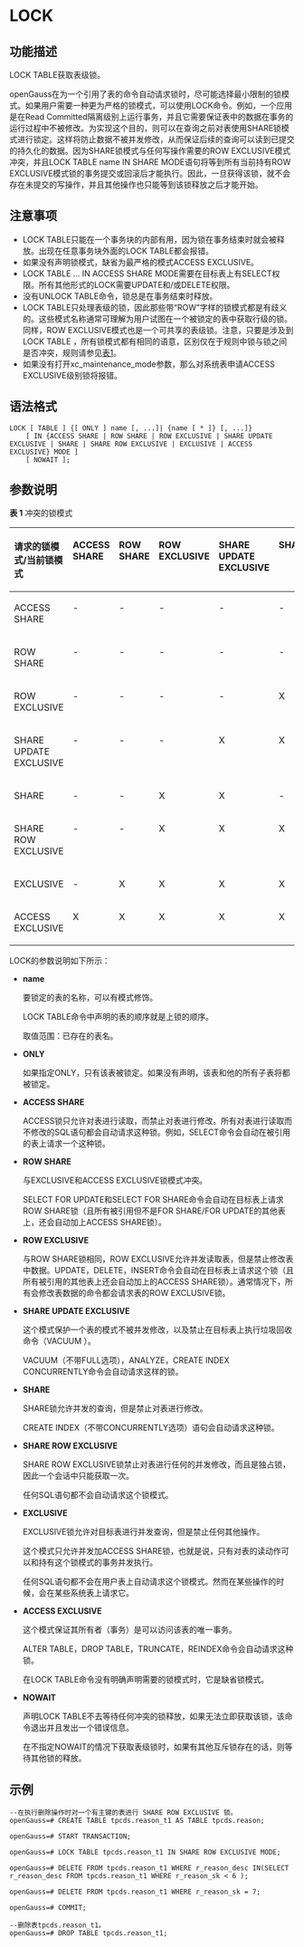 # LOCK<a name="ZH-CN_TOPIC_0242370632"></a>

## 功能描述<a name="zh-cn_topic_0237122168_zh-cn_topic_0059778442_s11c25749bd754f4c98e19b29df2baf41"></a>

LOCK TABLE获取表级锁。

openGauss在为一个引用了表的命令自动请求锁时，尽可能选择最小限制的锁模式。如果用户需要一种更为严格的锁模式，可以使用LOCK命令。例如，一个应用是在Read Committed隔离级别上运行事务，并且它需要保证表中的数据在事务的运行过程中不被修改。为实现这个目的，则可以在查询之前对表使用SHARE锁模式进行锁定。这样将防止数据不被并发修改，从而保证后续的查询可以读到已提交的持久化的数据。因为SHARE锁模式与任何写操作需要的ROW EXCLUSIVE模式冲突，并且LOCK TABLE name IN SHARE MODE语句将等到所有当前持有ROW EXCLUSIVE模式锁的事务提交或回滚后才能执行。因此，一旦获得该锁，就不会存在未提交的写操作，并且其他操作也只能等到该锁释放之后才能开始。

## 注意事项<a name="zh-cn_topic_0237122168_zh-cn_topic_0059778442_s7bddbed63c51406a8d5cff4c980420bf"></a>

-   LOCK TABLE只能在一个事务块的内部有用，因为锁在事务结束时就会被释放。出现在任意事务块外面的LOCK TABLE都会报错。
-   如果没有声明锁模式，缺省为最严格的模式ACCESS EXCLUSIVE。
-   LOCK TABLE ... IN ACCESS SHARE MODE需要在目标表上有SELECT权限。所有其他形式的LOCK需要UPDATE和/或DELETE权限。
-   没有UNLOCK TABLE命令，锁总是在事务结束时释放。
-   LOCK TABLE只处理表级的锁，因此那些带“ROW”字样的锁模式都是有歧义的。这些模式名称通常可理解为用户试图在一个被锁定的表中获取行级的锁。同样，ROW EXCLUSIVE模式也是一个可共享的表级锁。注意，只要是涉及到LOCK TABLE ，所有锁模式都有相同的语意，区别仅在于规则中锁与锁之间是否冲突，规则请参见[表1](#zh-cn_topic_0237122168_zh-cn_topic_0059778442_ta3d4fbc3c92c4f2994f7a9f5583a6ba5)。
-   如果没有打开xc\_maintenance\_mode参数，那么对系统表申请ACCESS EXCLUSIVE级别锁将报错。

## 语法格式<a name="zh-cn_topic_0237122168_zh-cn_topic_0059778442_s178af862f5994d318f9e6603d8196260"></a>

```
LOCK [ TABLE ] {[ ONLY ] name [, ...]| {name [ * ]} [, ...]}
    [ IN {ACCESS SHARE | ROW SHARE | ROW EXCLUSIVE | SHARE UPDATE EXCLUSIVE | SHARE | SHARE ROW EXCLUSIVE | EXCLUSIVE | ACCESS EXCLUSIVE} MODE ]
    [ NOWAIT ];
```

## 参数说明<a name="zh-cn_topic_0237122168_zh-cn_topic_0059778442_s7c43a54dca4d4f10a601fc0683f9b61b"></a>

**表 1**  冲突的锁模式

<a name="zh-cn_topic_0237122168_zh-cn_topic_0059778442_ta3d4fbc3c92c4f2994f7a9f5583a6ba5"></a>
<table><thead align="left"><tr id="zh-cn_topic_0237122168_zh-cn_topic_0059778442_r25a96ae5dba64e87bb4ca6d2b98fcccc"><th class="cellrowborder" valign="top" width="11.111111111111112%" id="mcps1.2.10.1.1"><p id="zh-cn_topic_0237122168_zh-cn_topic_0059778442_a1184708d3bb6447691c54b05c2c109b4"><a name="zh-cn_topic_0237122168_zh-cn_topic_0059778442_a1184708d3bb6447691c54b05c2c109b4"></a><a name="zh-cn_topic_0237122168_zh-cn_topic_0059778442_a1184708d3bb6447691c54b05c2c109b4"></a>请求的锁模式/当前锁模式</p>
</th>
<th class="cellrowborder" valign="top" width="11.111111111111112%" id="mcps1.2.10.1.2"><p id="zh-cn_topic_0237122168_zh-cn_topic_0059778442_a272b097048d74c94ae92e4080f495db5"><a name="zh-cn_topic_0237122168_zh-cn_topic_0059778442_a272b097048d74c94ae92e4080f495db5"></a><a name="zh-cn_topic_0237122168_zh-cn_topic_0059778442_a272b097048d74c94ae92e4080f495db5"></a>ACCESS SHARE</p>
</th>
<th class="cellrowborder" valign="top" width="11.111111111111112%" id="mcps1.2.10.1.3"><p id="zh-cn_topic_0237122168_zh-cn_topic_0059778442_a608c08f6990b4cf1ba3608a15a9db09d"><a name="zh-cn_topic_0237122168_zh-cn_topic_0059778442_a608c08f6990b4cf1ba3608a15a9db09d"></a><a name="zh-cn_topic_0237122168_zh-cn_topic_0059778442_a608c08f6990b4cf1ba3608a15a9db09d"></a>ROW SHARE</p>
</th>
<th class="cellrowborder" valign="top" width="11.111111111111112%" id="mcps1.2.10.1.4"><p id="zh-cn_topic_0237122168_zh-cn_topic_0059778442_a89c9a57edacf4c198180708989e2c43b"><a name="zh-cn_topic_0237122168_zh-cn_topic_0059778442_a89c9a57edacf4c198180708989e2c43b"></a><a name="zh-cn_topic_0237122168_zh-cn_topic_0059778442_a89c9a57edacf4c198180708989e2c43b"></a>ROW EXCLUSIVE</p>
</th>
<th class="cellrowborder" valign="top" width="11.111111111111112%" id="mcps1.2.10.1.5"><p id="zh-cn_topic_0237122168_zh-cn_topic_0059778442_aa1df15c749e147f7b9ef5bfdfe7f9aea"><a name="zh-cn_topic_0237122168_zh-cn_topic_0059778442_aa1df15c749e147f7b9ef5bfdfe7f9aea"></a><a name="zh-cn_topic_0237122168_zh-cn_topic_0059778442_aa1df15c749e147f7b9ef5bfdfe7f9aea"></a>SHARE UPDATE EXCLUSIVE</p>
</th>
<th class="cellrowborder" valign="top" width="11.111111111111112%" id="mcps1.2.10.1.6"><p id="zh-cn_topic_0237122168_zh-cn_topic_0059778442_a651e042806ec46568773112d83d8f4a8"><a name="zh-cn_topic_0237122168_zh-cn_topic_0059778442_a651e042806ec46568773112d83d8f4a8"></a><a name="zh-cn_topic_0237122168_zh-cn_topic_0059778442_a651e042806ec46568773112d83d8f4a8"></a>SHARE</p>
</th>
<th class="cellrowborder" valign="top" width="11.111111111111112%" id="mcps1.2.10.1.7"><p id="zh-cn_topic_0237122168_zh-cn_topic_0059778442_a86f9fc42aa6548f99a992e59cdb6bc7b"><a name="zh-cn_topic_0237122168_zh-cn_topic_0059778442_a86f9fc42aa6548f99a992e59cdb6bc7b"></a><a name="zh-cn_topic_0237122168_zh-cn_topic_0059778442_a86f9fc42aa6548f99a992e59cdb6bc7b"></a>SHARE ROW EXCLUSIVE</p>
</th>
<th class="cellrowborder" valign="top" width="11.111111111111112%" id="mcps1.2.10.1.8"><p id="zh-cn_topic_0237122168_zh-cn_topic_0059778442_ae0392485c9604970aae8df77cffea492"><a name="zh-cn_topic_0237122168_zh-cn_topic_0059778442_ae0392485c9604970aae8df77cffea492"></a><a name="zh-cn_topic_0237122168_zh-cn_topic_0059778442_ae0392485c9604970aae8df77cffea492"></a>EXCLUSIVE</p>
</th>
<th class="cellrowborder" valign="top" width="11.111111111111112%" id="mcps1.2.10.1.9"><p id="zh-cn_topic_0237122168_zh-cn_topic_0059778442_a21d34603417042788edc77a59b7547e2"><a name="zh-cn_topic_0237122168_zh-cn_topic_0059778442_a21d34603417042788edc77a59b7547e2"></a><a name="zh-cn_topic_0237122168_zh-cn_topic_0059778442_a21d34603417042788edc77a59b7547e2"></a>ACCESS EXCLUSIVE</p>
</th>
</tr>
</thead>
<tbody><tr id="zh-cn_topic_0237122168_zh-cn_topic_0059778442_r23b8cf3574884f4780dbab52d7fe475f"><td class="cellrowborder" valign="top" width="11.111111111111112%" headers="mcps1.2.10.1.1 "><p id="zh-cn_topic_0237122168_zh-cn_topic_0059778442_ab46e22782ba740849a91aa5617ba4156"><a name="zh-cn_topic_0237122168_zh-cn_topic_0059778442_ab46e22782ba740849a91aa5617ba4156"></a><a name="zh-cn_topic_0237122168_zh-cn_topic_0059778442_ab46e22782ba740849a91aa5617ba4156"></a>ACCESS SHARE</p>
</td>
<td class="cellrowborder" valign="top" width="11.111111111111112%" headers="mcps1.2.10.1.2 "><p id="zh-cn_topic_0237122168_zh-cn_topic_0059778442_a8c5057cf0f00449d897e25740f709cbd"><a name="zh-cn_topic_0237122168_zh-cn_topic_0059778442_a8c5057cf0f00449d897e25740f709cbd"></a><a name="zh-cn_topic_0237122168_zh-cn_topic_0059778442_a8c5057cf0f00449d897e25740f709cbd"></a>-</p>
</td>
<td class="cellrowborder" valign="top" width="11.111111111111112%" headers="mcps1.2.10.1.3 "><p id="zh-cn_topic_0237122168_zh-cn_topic_0059778442_a9d249b37b5854f10bc72a9b342cf938e"><a name="zh-cn_topic_0237122168_zh-cn_topic_0059778442_a9d249b37b5854f10bc72a9b342cf938e"></a><a name="zh-cn_topic_0237122168_zh-cn_topic_0059778442_a9d249b37b5854f10bc72a9b342cf938e"></a>-</p>
</td>
<td class="cellrowborder" valign="top" width="11.111111111111112%" headers="mcps1.2.10.1.4 "><p id="zh-cn_topic_0237122168_zh-cn_topic_0059778442_af3013345ef074f6ba11c618b3c7c397a"><a name="zh-cn_topic_0237122168_zh-cn_topic_0059778442_af3013345ef074f6ba11c618b3c7c397a"></a><a name="zh-cn_topic_0237122168_zh-cn_topic_0059778442_af3013345ef074f6ba11c618b3c7c397a"></a>-</p>
</td>
<td class="cellrowborder" valign="top" width="11.111111111111112%" headers="mcps1.2.10.1.5 "><p id="zh-cn_topic_0237122168_zh-cn_topic_0059778442_a0276ef0ff1954892abe67c7836e0d8b3"><a name="zh-cn_topic_0237122168_zh-cn_topic_0059778442_a0276ef0ff1954892abe67c7836e0d8b3"></a><a name="zh-cn_topic_0237122168_zh-cn_topic_0059778442_a0276ef0ff1954892abe67c7836e0d8b3"></a>-</p>
</td>
<td class="cellrowborder" valign="top" width="11.111111111111112%" headers="mcps1.2.10.1.6 "><p id="zh-cn_topic_0237122168_zh-cn_topic_0059778442_af10f852ef88641e79c3cab2080ea3920"><a name="zh-cn_topic_0237122168_zh-cn_topic_0059778442_af10f852ef88641e79c3cab2080ea3920"></a><a name="zh-cn_topic_0237122168_zh-cn_topic_0059778442_af10f852ef88641e79c3cab2080ea3920"></a>-</p>
</td>
<td class="cellrowborder" valign="top" width="11.111111111111112%" headers="mcps1.2.10.1.7 "><p id="zh-cn_topic_0237122168_zh-cn_topic_0059778442_af6e92c2e40b24839a72cecc87650f89e"><a name="zh-cn_topic_0237122168_zh-cn_topic_0059778442_af6e92c2e40b24839a72cecc87650f89e"></a><a name="zh-cn_topic_0237122168_zh-cn_topic_0059778442_af6e92c2e40b24839a72cecc87650f89e"></a>-</p>
</td>
<td class="cellrowborder" valign="top" width="11.111111111111112%" headers="mcps1.2.10.1.8 "><p id="zh-cn_topic_0237122168_zh-cn_topic_0059778442_afd4f6adf75eb485a8f1cf65b7201daa6"><a name="zh-cn_topic_0237122168_zh-cn_topic_0059778442_afd4f6adf75eb485a8f1cf65b7201daa6"></a><a name="zh-cn_topic_0237122168_zh-cn_topic_0059778442_afd4f6adf75eb485a8f1cf65b7201daa6"></a>-</p>
</td>
<td class="cellrowborder" valign="top" width="11.111111111111112%" headers="mcps1.2.10.1.9 "><p id="zh-cn_topic_0237122168_zh-cn_topic_0059778442_a6a7d4b81ad834ce5a3dfc360f6e7d67b"><a name="zh-cn_topic_0237122168_zh-cn_topic_0059778442_a6a7d4b81ad834ce5a3dfc360f6e7d67b"></a><a name="zh-cn_topic_0237122168_zh-cn_topic_0059778442_a6a7d4b81ad834ce5a3dfc360f6e7d67b"></a>X</p>
</td>
</tr>
<tr id="zh-cn_topic_0237122168_zh-cn_topic_0059778442_rcb8cbbb903344289b2f5464b6b90ce8b"><td class="cellrowborder" valign="top" width="11.111111111111112%" headers="mcps1.2.10.1.1 "><p id="zh-cn_topic_0237122168_zh-cn_topic_0059778442_a276de8bf5e184d5b8a107156cd47abad"><a name="zh-cn_topic_0237122168_zh-cn_topic_0059778442_a276de8bf5e184d5b8a107156cd47abad"></a><a name="zh-cn_topic_0237122168_zh-cn_topic_0059778442_a276de8bf5e184d5b8a107156cd47abad"></a>ROW SHARE</p>
</td>
<td class="cellrowborder" valign="top" width="11.111111111111112%" headers="mcps1.2.10.1.2 "><p id="zh-cn_topic_0237122168_zh-cn_topic_0059778442_af0aa04592a2a402cb7b40e328e509c77"><a name="zh-cn_topic_0237122168_zh-cn_topic_0059778442_af0aa04592a2a402cb7b40e328e509c77"></a><a name="zh-cn_topic_0237122168_zh-cn_topic_0059778442_af0aa04592a2a402cb7b40e328e509c77"></a>-</p>
</td>
<td class="cellrowborder" valign="top" width="11.111111111111112%" headers="mcps1.2.10.1.3 "><p id="zh-cn_topic_0237122168_zh-cn_topic_0059778442_a48252081168e40ed9dcc0fd8e5cc1aee"><a name="zh-cn_topic_0237122168_zh-cn_topic_0059778442_a48252081168e40ed9dcc0fd8e5cc1aee"></a><a name="zh-cn_topic_0237122168_zh-cn_topic_0059778442_a48252081168e40ed9dcc0fd8e5cc1aee"></a>-</p>
</td>
<td class="cellrowborder" valign="top" width="11.111111111111112%" headers="mcps1.2.10.1.4 "><p id="zh-cn_topic_0237122168_zh-cn_topic_0059778442_a41ab7e269c454bf2bc3d8ca73908bda2"><a name="zh-cn_topic_0237122168_zh-cn_topic_0059778442_a41ab7e269c454bf2bc3d8ca73908bda2"></a><a name="zh-cn_topic_0237122168_zh-cn_topic_0059778442_a41ab7e269c454bf2bc3d8ca73908bda2"></a>-</p>
</td>
<td class="cellrowborder" valign="top" width="11.111111111111112%" headers="mcps1.2.10.1.5 "><p id="zh-cn_topic_0237122168_zh-cn_topic_0059778442_ada7510cd76024ae59d114022309f5698"><a name="zh-cn_topic_0237122168_zh-cn_topic_0059778442_ada7510cd76024ae59d114022309f5698"></a><a name="zh-cn_topic_0237122168_zh-cn_topic_0059778442_ada7510cd76024ae59d114022309f5698"></a>-</p>
</td>
<td class="cellrowborder" valign="top" width="11.111111111111112%" headers="mcps1.2.10.1.6 "><p id="zh-cn_topic_0237122168_zh-cn_topic_0059778442_af29e1c9cfc794ecf9ecba00974ffbffa"><a name="zh-cn_topic_0237122168_zh-cn_topic_0059778442_af29e1c9cfc794ecf9ecba00974ffbffa"></a><a name="zh-cn_topic_0237122168_zh-cn_topic_0059778442_af29e1c9cfc794ecf9ecba00974ffbffa"></a>-</p>
</td>
<td class="cellrowborder" valign="top" width="11.111111111111112%" headers="mcps1.2.10.1.7 "><p id="zh-cn_topic_0237122168_zh-cn_topic_0059778442_ac1811314718f48248c8374c99006cfe9"><a name="zh-cn_topic_0237122168_zh-cn_topic_0059778442_ac1811314718f48248c8374c99006cfe9"></a><a name="zh-cn_topic_0237122168_zh-cn_topic_0059778442_ac1811314718f48248c8374c99006cfe9"></a>-</p>
</td>
<td class="cellrowborder" valign="top" width="11.111111111111112%" headers="mcps1.2.10.1.8 "><p id="zh-cn_topic_0237122168_zh-cn_topic_0059778442_ace6a44508e9241a7b3f254b40e6ec241"><a name="zh-cn_topic_0237122168_zh-cn_topic_0059778442_ace6a44508e9241a7b3f254b40e6ec241"></a><a name="zh-cn_topic_0237122168_zh-cn_topic_0059778442_ace6a44508e9241a7b3f254b40e6ec241"></a>X</p>
</td>
<td class="cellrowborder" valign="top" width="11.111111111111112%" headers="mcps1.2.10.1.9 "><p id="zh-cn_topic_0237122168_zh-cn_topic_0059778442_a25b4493d8c7749dbb76b07d50dee5b36"><a name="zh-cn_topic_0237122168_zh-cn_topic_0059778442_a25b4493d8c7749dbb76b07d50dee5b36"></a><a name="zh-cn_topic_0237122168_zh-cn_topic_0059778442_a25b4493d8c7749dbb76b07d50dee5b36"></a>X</p>
</td>
</tr>
<tr id="zh-cn_topic_0237122168_zh-cn_topic_0059778442_r97c1058eb1624d39aa226cab2b32468b"><td class="cellrowborder" valign="top" width="11.111111111111112%" headers="mcps1.2.10.1.1 "><p id="zh-cn_topic_0237122168_zh-cn_topic_0059778442_a7064004d0c7249d6aa07c40c00b113a9"><a name="zh-cn_topic_0237122168_zh-cn_topic_0059778442_a7064004d0c7249d6aa07c40c00b113a9"></a><a name="zh-cn_topic_0237122168_zh-cn_topic_0059778442_a7064004d0c7249d6aa07c40c00b113a9"></a>ROW EXCLUSIVE</p>
</td>
<td class="cellrowborder" valign="top" width="11.111111111111112%" headers="mcps1.2.10.1.2 "><p id="zh-cn_topic_0237122168_zh-cn_topic_0059778442_a70323820ab054baea6472856a672a87c"><a name="zh-cn_topic_0237122168_zh-cn_topic_0059778442_a70323820ab054baea6472856a672a87c"></a><a name="zh-cn_topic_0237122168_zh-cn_topic_0059778442_a70323820ab054baea6472856a672a87c"></a>-</p>
</td>
<td class="cellrowborder" valign="top" width="11.111111111111112%" headers="mcps1.2.10.1.3 "><p id="zh-cn_topic_0237122168_zh-cn_topic_0059778442_aa07f5ef5e5a74f05ad738317b621ecb7"><a name="zh-cn_topic_0237122168_zh-cn_topic_0059778442_aa07f5ef5e5a74f05ad738317b621ecb7"></a><a name="zh-cn_topic_0237122168_zh-cn_topic_0059778442_aa07f5ef5e5a74f05ad738317b621ecb7"></a>-</p>
</td>
<td class="cellrowborder" valign="top" width="11.111111111111112%" headers="mcps1.2.10.1.4 "><p id="zh-cn_topic_0237122168_zh-cn_topic_0059778442_a39cacca773364189b1661b54b3fdb12d"><a name="zh-cn_topic_0237122168_zh-cn_topic_0059778442_a39cacca773364189b1661b54b3fdb12d"></a><a name="zh-cn_topic_0237122168_zh-cn_topic_0059778442_a39cacca773364189b1661b54b3fdb12d"></a>-</p>
</td>
<td class="cellrowborder" valign="top" width="11.111111111111112%" headers="mcps1.2.10.1.5 "><p id="zh-cn_topic_0237122168_zh-cn_topic_0059778442_aa432c061a47046dc9a0da86899dae6b2"><a name="zh-cn_topic_0237122168_zh-cn_topic_0059778442_aa432c061a47046dc9a0da86899dae6b2"></a><a name="zh-cn_topic_0237122168_zh-cn_topic_0059778442_aa432c061a47046dc9a0da86899dae6b2"></a>-</p>
</td>
<td class="cellrowborder" valign="top" width="11.111111111111112%" headers="mcps1.2.10.1.6 "><p id="zh-cn_topic_0237122168_zh-cn_topic_0059778442_a494a17cff6484358af76bc44a611aefa"><a name="zh-cn_topic_0237122168_zh-cn_topic_0059778442_a494a17cff6484358af76bc44a611aefa"></a><a name="zh-cn_topic_0237122168_zh-cn_topic_0059778442_a494a17cff6484358af76bc44a611aefa"></a>X</p>
</td>
<td class="cellrowborder" valign="top" width="11.111111111111112%" headers="mcps1.2.10.1.7 "><p id="zh-cn_topic_0237122168_zh-cn_topic_0059778442_a92a4f8064dd74abfba58194d80953b41"><a name="zh-cn_topic_0237122168_zh-cn_topic_0059778442_a92a4f8064dd74abfba58194d80953b41"></a><a name="zh-cn_topic_0237122168_zh-cn_topic_0059778442_a92a4f8064dd74abfba58194d80953b41"></a>X</p>
</td>
<td class="cellrowborder" valign="top" width="11.111111111111112%" headers="mcps1.2.10.1.8 "><p id="zh-cn_topic_0237122168_zh-cn_topic_0059778442_a90f57951b3c24d89b557b6ec94c7c84c"><a name="zh-cn_topic_0237122168_zh-cn_topic_0059778442_a90f57951b3c24d89b557b6ec94c7c84c"></a><a name="zh-cn_topic_0237122168_zh-cn_topic_0059778442_a90f57951b3c24d89b557b6ec94c7c84c"></a>X</p>
</td>
<td class="cellrowborder" valign="top" width="11.111111111111112%" headers="mcps1.2.10.1.9 "><p id="zh-cn_topic_0237122168_zh-cn_topic_0059778442_a54633126c72d49f388bec5dfbfed9afc"><a name="zh-cn_topic_0237122168_zh-cn_topic_0059778442_a54633126c72d49f388bec5dfbfed9afc"></a><a name="zh-cn_topic_0237122168_zh-cn_topic_0059778442_a54633126c72d49f388bec5dfbfed9afc"></a>X</p>
</td>
</tr>
<tr id="zh-cn_topic_0237122168_zh-cn_topic_0059778442_r581166696f9f4b7c95ad505a7909703f"><td class="cellrowborder" valign="top" width="11.111111111111112%" headers="mcps1.2.10.1.1 "><p id="zh-cn_topic_0237122168_zh-cn_topic_0059778442_a426aef12caff464da0a3f362b568c565"><a name="zh-cn_topic_0237122168_zh-cn_topic_0059778442_a426aef12caff464da0a3f362b568c565"></a><a name="zh-cn_topic_0237122168_zh-cn_topic_0059778442_a426aef12caff464da0a3f362b568c565"></a>SHARE UPDATE EXCLUSIVE</p>
</td>
<td class="cellrowborder" valign="top" width="11.111111111111112%" headers="mcps1.2.10.1.2 "><p id="zh-cn_topic_0237122168_zh-cn_topic_0059778442_a7b630c29b7644dab8c8ebc3efb3c124b"><a name="zh-cn_topic_0237122168_zh-cn_topic_0059778442_a7b630c29b7644dab8c8ebc3efb3c124b"></a><a name="zh-cn_topic_0237122168_zh-cn_topic_0059778442_a7b630c29b7644dab8c8ebc3efb3c124b"></a>-</p>
</td>
<td class="cellrowborder" valign="top" width="11.111111111111112%" headers="mcps1.2.10.1.3 "><p id="zh-cn_topic_0237122168_zh-cn_topic_0059778442_abf649def86334f18b699f4a79a636fa1"><a name="zh-cn_topic_0237122168_zh-cn_topic_0059778442_abf649def86334f18b699f4a79a636fa1"></a><a name="zh-cn_topic_0237122168_zh-cn_topic_0059778442_abf649def86334f18b699f4a79a636fa1"></a>-</p>
</td>
<td class="cellrowborder" valign="top" width="11.111111111111112%" headers="mcps1.2.10.1.4 "><p id="zh-cn_topic_0237122168_zh-cn_topic_0059778442_ae8836973263543aa9c43afc082de919a"><a name="zh-cn_topic_0237122168_zh-cn_topic_0059778442_ae8836973263543aa9c43afc082de919a"></a><a name="zh-cn_topic_0237122168_zh-cn_topic_0059778442_ae8836973263543aa9c43afc082de919a"></a>-</p>
</td>
<td class="cellrowborder" valign="top" width="11.111111111111112%" headers="mcps1.2.10.1.5 "><p id="zh-cn_topic_0237122168_zh-cn_topic_0059778442_a0a88e6815fe44c7cabb183f0e608c5ed"><a name="zh-cn_topic_0237122168_zh-cn_topic_0059778442_a0a88e6815fe44c7cabb183f0e608c5ed"></a><a name="zh-cn_topic_0237122168_zh-cn_topic_0059778442_a0a88e6815fe44c7cabb183f0e608c5ed"></a>X</p>
</td>
<td class="cellrowborder" valign="top" width="11.111111111111112%" headers="mcps1.2.10.1.6 "><p id="zh-cn_topic_0237122168_zh-cn_topic_0059778442_a0bfaee4f6d184fd496170244c8cb531d"><a name="zh-cn_topic_0237122168_zh-cn_topic_0059778442_a0bfaee4f6d184fd496170244c8cb531d"></a><a name="zh-cn_topic_0237122168_zh-cn_topic_0059778442_a0bfaee4f6d184fd496170244c8cb531d"></a>X</p>
</td>
<td class="cellrowborder" valign="top" width="11.111111111111112%" headers="mcps1.2.10.1.7 "><p id="zh-cn_topic_0237122168_zh-cn_topic_0059778442_adb07da7e838b410c99a65ec6bbc33316"><a name="zh-cn_topic_0237122168_zh-cn_topic_0059778442_adb07da7e838b410c99a65ec6bbc33316"></a><a name="zh-cn_topic_0237122168_zh-cn_topic_0059778442_adb07da7e838b410c99a65ec6bbc33316"></a>X</p>
</td>
<td class="cellrowborder" valign="top" width="11.111111111111112%" headers="mcps1.2.10.1.8 "><p id="zh-cn_topic_0237122168_zh-cn_topic_0059778442_ac266f0c534314899bec4b677288abb2b"><a name="zh-cn_topic_0237122168_zh-cn_topic_0059778442_ac266f0c534314899bec4b677288abb2b"></a><a name="zh-cn_topic_0237122168_zh-cn_topic_0059778442_ac266f0c534314899bec4b677288abb2b"></a>X</p>
</td>
<td class="cellrowborder" valign="top" width="11.111111111111112%" headers="mcps1.2.10.1.9 "><p id="zh-cn_topic_0237122168_zh-cn_topic_0059778442_a7cb5945e7b1549bdba5ccbf342fdaca5"><a name="zh-cn_topic_0237122168_zh-cn_topic_0059778442_a7cb5945e7b1549bdba5ccbf342fdaca5"></a><a name="zh-cn_topic_0237122168_zh-cn_topic_0059778442_a7cb5945e7b1549bdba5ccbf342fdaca5"></a>X</p>
</td>
</tr>
<tr id="zh-cn_topic_0237122168_zh-cn_topic_0059778442_ree31b044d66b4a75b161399c7bf9e434"><td class="cellrowborder" valign="top" width="11.111111111111112%" headers="mcps1.2.10.1.1 "><p id="zh-cn_topic_0237122168_zh-cn_topic_0059778442_a9074eed14d0b4ea0b7cacf4dabda8e88"><a name="zh-cn_topic_0237122168_zh-cn_topic_0059778442_a9074eed14d0b4ea0b7cacf4dabda8e88"></a><a name="zh-cn_topic_0237122168_zh-cn_topic_0059778442_a9074eed14d0b4ea0b7cacf4dabda8e88"></a>SHARE</p>
</td>
<td class="cellrowborder" valign="top" width="11.111111111111112%" headers="mcps1.2.10.1.2 "><p id="zh-cn_topic_0237122168_zh-cn_topic_0059778442_a2141b54b92df4abf87d6667ae949cac2"><a name="zh-cn_topic_0237122168_zh-cn_topic_0059778442_a2141b54b92df4abf87d6667ae949cac2"></a><a name="zh-cn_topic_0237122168_zh-cn_topic_0059778442_a2141b54b92df4abf87d6667ae949cac2"></a>-</p>
</td>
<td class="cellrowborder" valign="top" width="11.111111111111112%" headers="mcps1.2.10.1.3 "><p id="zh-cn_topic_0237122168_zh-cn_topic_0059778442_acc7edd33b9df4d84b70be0cee966d94a"><a name="zh-cn_topic_0237122168_zh-cn_topic_0059778442_acc7edd33b9df4d84b70be0cee966d94a"></a><a name="zh-cn_topic_0237122168_zh-cn_topic_0059778442_acc7edd33b9df4d84b70be0cee966d94a"></a>-</p>
</td>
<td class="cellrowborder" valign="top" width="11.111111111111112%" headers="mcps1.2.10.1.4 "><p id="zh-cn_topic_0237122168_zh-cn_topic_0059778442_a1ee062a6a76f4d64b3dd33a7114d1a24"><a name="zh-cn_topic_0237122168_zh-cn_topic_0059778442_a1ee062a6a76f4d64b3dd33a7114d1a24"></a><a name="zh-cn_topic_0237122168_zh-cn_topic_0059778442_a1ee062a6a76f4d64b3dd33a7114d1a24"></a>X</p>
</td>
<td class="cellrowborder" valign="top" width="11.111111111111112%" headers="mcps1.2.10.1.5 "><p id="zh-cn_topic_0237122168_zh-cn_topic_0059778442_aaa57542f95e64e5cae96e765d1593eea"><a name="zh-cn_topic_0237122168_zh-cn_topic_0059778442_aaa57542f95e64e5cae96e765d1593eea"></a><a name="zh-cn_topic_0237122168_zh-cn_topic_0059778442_aaa57542f95e64e5cae96e765d1593eea"></a>X</p>
</td>
<td class="cellrowborder" valign="top" width="11.111111111111112%" headers="mcps1.2.10.1.6 "><p id="zh-cn_topic_0237122168_zh-cn_topic_0059778442_a64d228f588f9497fb8939675d32be29e"><a name="zh-cn_topic_0237122168_zh-cn_topic_0059778442_a64d228f588f9497fb8939675d32be29e"></a><a name="zh-cn_topic_0237122168_zh-cn_topic_0059778442_a64d228f588f9497fb8939675d32be29e"></a>-</p>
</td>
<td class="cellrowborder" valign="top" width="11.111111111111112%" headers="mcps1.2.10.1.7 "><p id="zh-cn_topic_0237122168_zh-cn_topic_0059778442_a569457ad04664703ab803b5ceb815b43"><a name="zh-cn_topic_0237122168_zh-cn_topic_0059778442_a569457ad04664703ab803b5ceb815b43"></a><a name="zh-cn_topic_0237122168_zh-cn_topic_0059778442_a569457ad04664703ab803b5ceb815b43"></a>X</p>
</td>
<td class="cellrowborder" valign="top" width="11.111111111111112%" headers="mcps1.2.10.1.8 "><p id="zh-cn_topic_0237122168_zh-cn_topic_0059778442_a3155e13036fd47e78136ae6dd67d3c16"><a name="zh-cn_topic_0237122168_zh-cn_topic_0059778442_a3155e13036fd47e78136ae6dd67d3c16"></a><a name="zh-cn_topic_0237122168_zh-cn_topic_0059778442_a3155e13036fd47e78136ae6dd67d3c16"></a>X</p>
</td>
<td class="cellrowborder" valign="top" width="11.111111111111112%" headers="mcps1.2.10.1.9 "><p id="zh-cn_topic_0237122168_zh-cn_topic_0059778442_a6cdb2a7b02744a398dd63b0ea5560605"><a name="zh-cn_topic_0237122168_zh-cn_topic_0059778442_a6cdb2a7b02744a398dd63b0ea5560605"></a><a name="zh-cn_topic_0237122168_zh-cn_topic_0059778442_a6cdb2a7b02744a398dd63b0ea5560605"></a>X</p>
</td>
</tr>
<tr id="zh-cn_topic_0237122168_zh-cn_topic_0059778442_r01bfda5ca26546dda0b0a00e6719ade4"><td class="cellrowborder" valign="top" width="11.111111111111112%" headers="mcps1.2.10.1.1 "><p id="zh-cn_topic_0237122168_zh-cn_topic_0059778442_a7f7fded747f44f4f995693f047092820"><a name="zh-cn_topic_0237122168_zh-cn_topic_0059778442_a7f7fded747f44f4f995693f047092820"></a><a name="zh-cn_topic_0237122168_zh-cn_topic_0059778442_a7f7fded747f44f4f995693f047092820"></a>SHARE ROW EXCLUSIVE</p>
</td>
<td class="cellrowborder" valign="top" width="11.111111111111112%" headers="mcps1.2.10.1.2 "><p id="zh-cn_topic_0237122168_zh-cn_topic_0059778442_a20cd7e760320417da118dd9280eb1d22"><a name="zh-cn_topic_0237122168_zh-cn_topic_0059778442_a20cd7e760320417da118dd9280eb1d22"></a><a name="zh-cn_topic_0237122168_zh-cn_topic_0059778442_a20cd7e760320417da118dd9280eb1d22"></a>-</p>
</td>
<td class="cellrowborder" valign="top" width="11.111111111111112%" headers="mcps1.2.10.1.3 "><p id="zh-cn_topic_0237122168_zh-cn_topic_0059778442_a6d8ae982320b4bc992665e577c6e13ba"><a name="zh-cn_topic_0237122168_zh-cn_topic_0059778442_a6d8ae982320b4bc992665e577c6e13ba"></a><a name="zh-cn_topic_0237122168_zh-cn_topic_0059778442_a6d8ae982320b4bc992665e577c6e13ba"></a>-</p>
</td>
<td class="cellrowborder" valign="top" width="11.111111111111112%" headers="mcps1.2.10.1.4 "><p id="zh-cn_topic_0237122168_zh-cn_topic_0059778442_a432087b932d643bbaab737ae04b496a8"><a name="zh-cn_topic_0237122168_zh-cn_topic_0059778442_a432087b932d643bbaab737ae04b496a8"></a><a name="zh-cn_topic_0237122168_zh-cn_topic_0059778442_a432087b932d643bbaab737ae04b496a8"></a>X</p>
</td>
<td class="cellrowborder" valign="top" width="11.111111111111112%" headers="mcps1.2.10.1.5 "><p id="zh-cn_topic_0237122168_zh-cn_topic_0059778442_abdceec7269e84c54bccacb76888971ce"><a name="zh-cn_topic_0237122168_zh-cn_topic_0059778442_abdceec7269e84c54bccacb76888971ce"></a><a name="zh-cn_topic_0237122168_zh-cn_topic_0059778442_abdceec7269e84c54bccacb76888971ce"></a>X</p>
</td>
<td class="cellrowborder" valign="top" width="11.111111111111112%" headers="mcps1.2.10.1.6 "><p id="zh-cn_topic_0237122168_zh-cn_topic_0059778442_ae80efea7b940425f9cee361725f558a5"><a name="zh-cn_topic_0237122168_zh-cn_topic_0059778442_ae80efea7b940425f9cee361725f558a5"></a><a name="zh-cn_topic_0237122168_zh-cn_topic_0059778442_ae80efea7b940425f9cee361725f558a5"></a>X</p>
</td>
<td class="cellrowborder" valign="top" width="11.111111111111112%" headers="mcps1.2.10.1.7 "><p id="zh-cn_topic_0237122168_zh-cn_topic_0059778442_a5d81bebfb3024188822e7f9e9f1144e5"><a name="zh-cn_topic_0237122168_zh-cn_topic_0059778442_a5d81bebfb3024188822e7f9e9f1144e5"></a><a name="zh-cn_topic_0237122168_zh-cn_topic_0059778442_a5d81bebfb3024188822e7f9e9f1144e5"></a>X</p>
</td>
<td class="cellrowborder" valign="top" width="11.111111111111112%" headers="mcps1.2.10.1.8 "><p id="zh-cn_topic_0237122168_zh-cn_topic_0059778442_ae0c0570732c64a8e9428ed03b28acb26"><a name="zh-cn_topic_0237122168_zh-cn_topic_0059778442_ae0c0570732c64a8e9428ed03b28acb26"></a><a name="zh-cn_topic_0237122168_zh-cn_topic_0059778442_ae0c0570732c64a8e9428ed03b28acb26"></a>X</p>
</td>
<td class="cellrowborder" valign="top" width="11.111111111111112%" headers="mcps1.2.10.1.9 "><p id="zh-cn_topic_0237122168_zh-cn_topic_0059778442_ab47a06104dee4a2d89dcfc3df5b16240"><a name="zh-cn_topic_0237122168_zh-cn_topic_0059778442_ab47a06104dee4a2d89dcfc3df5b16240"></a><a name="zh-cn_topic_0237122168_zh-cn_topic_0059778442_ab47a06104dee4a2d89dcfc3df5b16240"></a>X</p>
</td>
</tr>
<tr id="zh-cn_topic_0237122168_zh-cn_topic_0059778442_rabbd74486cc44bc7ab3a5451bf9fdf0c"><td class="cellrowborder" valign="top" width="11.111111111111112%" headers="mcps1.2.10.1.1 "><p id="zh-cn_topic_0237122168_zh-cn_topic_0059778442_acf837fbf92624380bd792ceacbeadadf"><a name="zh-cn_topic_0237122168_zh-cn_topic_0059778442_acf837fbf92624380bd792ceacbeadadf"></a><a name="zh-cn_topic_0237122168_zh-cn_topic_0059778442_acf837fbf92624380bd792ceacbeadadf"></a>EXCLUSIVE</p>
</td>
<td class="cellrowborder" valign="top" width="11.111111111111112%" headers="mcps1.2.10.1.2 "><p id="zh-cn_topic_0237122168_zh-cn_topic_0059778442_ac780634bfb2541aba89c5ede034a8be2"><a name="zh-cn_topic_0237122168_zh-cn_topic_0059778442_ac780634bfb2541aba89c5ede034a8be2"></a><a name="zh-cn_topic_0237122168_zh-cn_topic_0059778442_ac780634bfb2541aba89c5ede034a8be2"></a>-</p>
</td>
<td class="cellrowborder" valign="top" width="11.111111111111112%" headers="mcps1.2.10.1.3 "><p id="zh-cn_topic_0237122168_zh-cn_topic_0059778442_a49a72429748f4eaca900fea84e252799"><a name="zh-cn_topic_0237122168_zh-cn_topic_0059778442_a49a72429748f4eaca900fea84e252799"></a><a name="zh-cn_topic_0237122168_zh-cn_topic_0059778442_a49a72429748f4eaca900fea84e252799"></a>X</p>
</td>
<td class="cellrowborder" valign="top" width="11.111111111111112%" headers="mcps1.2.10.1.4 "><p id="zh-cn_topic_0237122168_zh-cn_topic_0059778442_a2dbcbb3232f146849e80a6b1260ea5a0"><a name="zh-cn_topic_0237122168_zh-cn_topic_0059778442_a2dbcbb3232f146849e80a6b1260ea5a0"></a><a name="zh-cn_topic_0237122168_zh-cn_topic_0059778442_a2dbcbb3232f146849e80a6b1260ea5a0"></a>X</p>
</td>
<td class="cellrowborder" valign="top" width="11.111111111111112%" headers="mcps1.2.10.1.5 "><p id="zh-cn_topic_0237122168_zh-cn_topic_0059778442_a37282ff1d5ae4688a340f197ec316bcf"><a name="zh-cn_topic_0237122168_zh-cn_topic_0059778442_a37282ff1d5ae4688a340f197ec316bcf"></a><a name="zh-cn_topic_0237122168_zh-cn_topic_0059778442_a37282ff1d5ae4688a340f197ec316bcf"></a>X</p>
</td>
<td class="cellrowborder" valign="top" width="11.111111111111112%" headers="mcps1.2.10.1.6 "><p id="zh-cn_topic_0237122168_zh-cn_topic_0059778442_a16f1ca4a44bf473f9706024a7598872c"><a name="zh-cn_topic_0237122168_zh-cn_topic_0059778442_a16f1ca4a44bf473f9706024a7598872c"></a><a name="zh-cn_topic_0237122168_zh-cn_topic_0059778442_a16f1ca4a44bf473f9706024a7598872c"></a>X</p>
</td>
<td class="cellrowborder" valign="top" width="11.111111111111112%" headers="mcps1.2.10.1.7 "><p id="zh-cn_topic_0237122168_zh-cn_topic_0059778442_a88e1e6b3e167455c905cdeeaa3d10093"><a name="zh-cn_topic_0237122168_zh-cn_topic_0059778442_a88e1e6b3e167455c905cdeeaa3d10093"></a><a name="zh-cn_topic_0237122168_zh-cn_topic_0059778442_a88e1e6b3e167455c905cdeeaa3d10093"></a>X</p>
</td>
<td class="cellrowborder" valign="top" width="11.111111111111112%" headers="mcps1.2.10.1.8 "><p id="zh-cn_topic_0237122168_zh-cn_topic_0059778442_a8004e60d4a1d4667b9abf786fc8ca754"><a name="zh-cn_topic_0237122168_zh-cn_topic_0059778442_a8004e60d4a1d4667b9abf786fc8ca754"></a><a name="zh-cn_topic_0237122168_zh-cn_topic_0059778442_a8004e60d4a1d4667b9abf786fc8ca754"></a>X</p>
</td>
<td class="cellrowborder" valign="top" width="11.111111111111112%" headers="mcps1.2.10.1.9 "><p id="zh-cn_topic_0237122168_zh-cn_topic_0059778442_afc5f4fa6f9c9497fb112dd42b2b52ae9"><a name="zh-cn_topic_0237122168_zh-cn_topic_0059778442_afc5f4fa6f9c9497fb112dd42b2b52ae9"></a><a name="zh-cn_topic_0237122168_zh-cn_topic_0059778442_afc5f4fa6f9c9497fb112dd42b2b52ae9"></a>X</p>
</td>
</tr>
<tr id="zh-cn_topic_0237122168_zh-cn_topic_0059778442_rc11d5c0e83df412184a24fb8017540b3"><td class="cellrowborder" valign="top" width="11.111111111111112%" headers="mcps1.2.10.1.1 "><p id="zh-cn_topic_0237122168_zh-cn_topic_0059778442_a837b9f85773642649ae8d07e6517b869"><a name="zh-cn_topic_0237122168_zh-cn_topic_0059778442_a837b9f85773642649ae8d07e6517b869"></a><a name="zh-cn_topic_0237122168_zh-cn_topic_0059778442_a837b9f85773642649ae8d07e6517b869"></a>ACCESS EXCLUSIVE</p>
</td>
<td class="cellrowborder" valign="top" width="11.111111111111112%" headers="mcps1.2.10.1.2 "><p id="zh-cn_topic_0237122168_zh-cn_topic_0059778442_ab265c9aff940417f8a4db4b1c171410f"><a name="zh-cn_topic_0237122168_zh-cn_topic_0059778442_ab265c9aff940417f8a4db4b1c171410f"></a><a name="zh-cn_topic_0237122168_zh-cn_topic_0059778442_ab265c9aff940417f8a4db4b1c171410f"></a>X</p>
</td>
<td class="cellrowborder" valign="top" width="11.111111111111112%" headers="mcps1.2.10.1.3 "><p id="zh-cn_topic_0237122168_zh-cn_topic_0059778442_a887108fafd0f44559f98991e89f341e1"><a name="zh-cn_topic_0237122168_zh-cn_topic_0059778442_a887108fafd0f44559f98991e89f341e1"></a><a name="zh-cn_topic_0237122168_zh-cn_topic_0059778442_a887108fafd0f44559f98991e89f341e1"></a>X</p>
</td>
<td class="cellrowborder" valign="top" width="11.111111111111112%" headers="mcps1.2.10.1.4 "><p id="zh-cn_topic_0237122168_zh-cn_topic_0059778442_abf9083d173714786878eaa90482bde41"><a name="zh-cn_topic_0237122168_zh-cn_topic_0059778442_abf9083d173714786878eaa90482bde41"></a><a name="zh-cn_topic_0237122168_zh-cn_topic_0059778442_abf9083d173714786878eaa90482bde41"></a>X</p>
</td>
<td class="cellrowborder" valign="top" width="11.111111111111112%" headers="mcps1.2.10.1.5 "><p id="zh-cn_topic_0237122168_zh-cn_topic_0059778442_ac0d34a365dd0416fb8e15b8f09a214bc"><a name="zh-cn_topic_0237122168_zh-cn_topic_0059778442_ac0d34a365dd0416fb8e15b8f09a214bc"></a><a name="zh-cn_topic_0237122168_zh-cn_topic_0059778442_ac0d34a365dd0416fb8e15b8f09a214bc"></a>X</p>
</td>
<td class="cellrowborder" valign="top" width="11.111111111111112%" headers="mcps1.2.10.1.6 "><p id="zh-cn_topic_0237122168_zh-cn_topic_0059778442_af32e35fe12784b08a937cd0a8e2dade6"><a name="zh-cn_topic_0237122168_zh-cn_topic_0059778442_af32e35fe12784b08a937cd0a8e2dade6"></a><a name="zh-cn_topic_0237122168_zh-cn_topic_0059778442_af32e35fe12784b08a937cd0a8e2dade6"></a>X</p>
</td>
<td class="cellrowborder" valign="top" width="11.111111111111112%" headers="mcps1.2.10.1.7 "><p id="zh-cn_topic_0237122168_zh-cn_topic_0059778442_aef45dc2d00b04564a8cb445181dc9e82"><a name="zh-cn_topic_0237122168_zh-cn_topic_0059778442_aef45dc2d00b04564a8cb445181dc9e82"></a><a name="zh-cn_topic_0237122168_zh-cn_topic_0059778442_aef45dc2d00b04564a8cb445181dc9e82"></a>X</p>
</td>
<td class="cellrowborder" valign="top" width="11.111111111111112%" headers="mcps1.2.10.1.8 "><p id="zh-cn_topic_0237122168_zh-cn_topic_0059778442_ab8f29c684b4c4300a6ca1882d85e782e"><a name="zh-cn_topic_0237122168_zh-cn_topic_0059778442_ab8f29c684b4c4300a6ca1882d85e782e"></a><a name="zh-cn_topic_0237122168_zh-cn_topic_0059778442_ab8f29c684b4c4300a6ca1882d85e782e"></a>X</p>
</td>
<td class="cellrowborder" valign="top" width="11.111111111111112%" headers="mcps1.2.10.1.9 "><p id="zh-cn_topic_0237122168_zh-cn_topic_0059778442_a6a869c8995aa4395b2e433f05475f52a"><a name="zh-cn_topic_0237122168_zh-cn_topic_0059778442_a6a869c8995aa4395b2e433f05475f52a"></a><a name="zh-cn_topic_0237122168_zh-cn_topic_0059778442_a6a869c8995aa4395b2e433f05475f52a"></a>X</p>
</td>
</tr>
</tbody>
</table>

LOCK的参数说明如下所示：

-   **name**

    要锁定的表的名称，可以有模式修饰。

    LOCK TABLE命令中声明的表的顺序就是上锁的顺序。

    取值范围：已存在的表名。

-   **ONLY**

    如果指定ONLY，只有该表被锁定。如果没有声明，该表和他的所有子表将都被锁定。

-   **ACCESS SHARE**

    ACCESS锁只允许对表进行读取，而禁止对表进行修改。所有对表进行读取而不修改的SQL语句都会自动请求这种锁。例如，SELECT命令会自动在被引用的表上请求一个这种锁。

-   **ROW SHARE**

    与EXCLUSIVE和ACCESS EXCLUSIVE锁模式冲突。

    SELECT FOR UPDATE和SELECT FOR SHARE命令会自动在目标表上请求ROW SHARE锁（且所有被引用但不是FOR SHARE/FOR UPDATE的其他表上，还会自动加上ACCESS SHARE锁）。

-   **ROW EXCLUSIVE**

    与ROW SHARE锁相同，ROW EXCLUSIVE允许并发读取表，但是禁止修改表中数据。UPDATE，DELETE，INSERT命令会自动在目标表上请求这个锁（且所有被引用的其他表上还会自动加上的ACCESS SHARE锁）。通常情况下，所有会修改表数据的命令都会请求表的ROW EXCLUSIVE锁。

-   **SHARE UPDATE EXCLUSIVE**

    这个模式保护一个表的模式不被并发修改，以及禁止在目标表上执行垃圾回收命令（VACUUM ）。

    VACUUM（不带FULL选项），ANALYZE，CREATE INDEX CONCURRENTLY命令会自动请求这样的锁。

-   **SHARE**

    SHARE锁允许并发的查询，但是禁止对表进行修改。

    CREATE INDEX（不带CONCURRENTLY选项）语句会自动请求这种锁。

-   **SHARE ROW EXCLUSIVE**

    SHARE ROW EXCLUSIVE锁禁止对表进行任何的并发修改，而且是独占锁，因此一个会话中只能获取一次。

    任何SQL语句都不会自动请求这个锁模式。

-   **EXCLUSIVE**

    EXCLUSIVE锁允许对目标表进行并发查询，但是禁止任何其他操作。

    这个模式只允许并发加ACCESS SHARE锁，也就是说，只有对表的读动作可以和持有这个锁模式的事务并发执行。

    任何SQL语句都不会在用户表上自动请求这个锁模式。然而在某些操作的时候，会在某些系统表上请求它。

-   **ACCESS EXCLUSIVE**

    这个模式保证其所有者（事务）是可以访问该表的唯一事务。

    ALTER TABLE，DROP TABLE，TRUNCATE，REINDEX命令会自动请求这种锁。

    在LOCK TABLE命令没有明确声明需要的锁模式时，它是缺省锁模式。

-   **NOWAIT**

    声明LOCK TABLE不去等待任何冲突的锁释放，如果无法立即获取该锁，该命令退出并且发出一个错误信息。

    在不指定NOWAIT的情况下获取表级锁时，如果有其他互斥锁存在的话，则等待其他锁的释放。


## 示例<a name="zh-cn_topic_0237122168_zh-cn_topic_0059778442_s9884bdbe455b460a9a2dde267283b75b"></a>

```
--在执行删除操作时对一个有主键的表进行 SHARE ROW EXCLUSIVE 锁。
openGauss=# CREATE TABLE tpcds.reason_t1 AS TABLE tpcds.reason;

openGauss=# START TRANSACTION;

openGauss=# LOCK TABLE tpcds.reason_t1 IN SHARE ROW EXCLUSIVE MODE;

openGauss=# DELETE FROM tpcds.reason_t1 WHERE r_reason_desc IN(SELECT r_reason_desc FROM tpcds.reason_t1 WHERE r_reason_sk < 6 );

openGauss=# DELETE FROM tpcds.reason_t1 WHERE r_reason_sk = 7;

openGauss=# COMMIT;

--删除表tpcds.reason_t1。
openGauss=# DROP TABLE tpcds.reason_t1;
```

